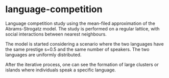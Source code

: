 # language-competition
Language competition study using the mean-filed approximation of the Abrams-Strogatz model. The study is performed on a regular lattice, with social interactions between nearest neighbours.

The model is started considering a scenario where the two languages have the same prestige s=0.5 and the same number of speakers. The two languages are uniformly distributed.

After the iterative process, one can see the formation of large clusters or islands where individuals speak a specific language.
